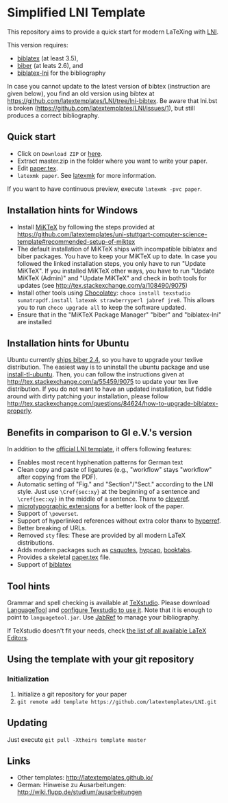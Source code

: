 # Simplified LNI Template

This repository aims to provide a quick start for modern LaTeXing with [LNI].

This version requires:
  * [biblatex](https://github.com/plk/biblatex#overview) (at least 3.5),
  * [biber](https://github.com/plk/biber#overview) (at leats 2.6), and
  * [biblatex-lni](https://github.com/latextemplates/biblatex-lni/blob/master/README.md#biblatex-lni) for the bibliography

In case you cannot update to the latest version of bibtex (instruction are given below), you find an old version using bibtex at https://github.com/latextemplates/LNI/tree/lni-bibtex. Be aware that lni.bst is broken (https://github.com/latextemplates/LNI/issues/1), but still produces a correct bibliography.

## Quick start

 * Click on `Download ZIP` or [here](https://github.com/latextemplates/LNI/archive/master.zip).
 * Extract master.zip in the folder where you want to write your paper.
 * Edit [paper.tex](paper.tex).
 * `latexmk paper`. See [latexmk] for more information.

If you want to have continuous preview, execute `latexmk -pvc paper`.

## Installation hints for Windows

* Install [MiKTeX] by following the steps provided at https://github.com/latextemplates/uni-stuttgart-computer-science-template#recommended-setup-of-miktex
* The default installation of MiKTeX ships with incompatible biblatex and biber packages. You have to keep your MiKTeX up to date. In case you followed the linked installation steps, you only have to run "Update MiKTeX". If you installed MiKTeX other ways, you have to run "Update MiKTeX (Admin)" and "Update MiKTeX" and check in both tools for updates (see http://tex.stackexchange.com/a/108490/9075)
* Install other tools using [Chocolatey]: `choco install texstudio sumatrapdf.install latexmk strawberryperl jabref jre8`. This allows you to run `choco upgrade all` to keep the software updated.
* Ensure that in the "MiKTeX Package Manager" "biber" and "biblatex-lni" are installed

## Installation hints for Ubuntu

Ubuntu currently [ships biber 2.4](https://bugs.launchpad.net/ubuntu/+source/biber/+bug/1589644), so you have to upgrade your texlive distribution.
The easiest way is to uninstall the ubuntu package and use [install-tl-ubuntu](https://github.com/scottkosty/install-tl-ubuntu).
Then, you can follow the instructions given at http://tex.stackexchange.com/a/55459/9075 to update your tex live distribution.
If you do not want to have an updated installation, but fiddle around with dirty patching your installation, please follow  http://tex.stackexchange.com/questions/84624/how-to-upgrade-biblatex-properly.

## Benefits in comparison to GI e.V.'s version

In addition to the [official LNI template], it offers following features:

 * Enables most recent hyphenation patterns for German text
 * Clean copy and paste of ligatures (e.g., "workflow" stays "workflow" after copying from the PDF).
 * Automatic setting of "Fig." and "Section"/"Sect." according to the LNI style. Just use `\Cref{sec:xy}` at the beginning of a sentence and `\cref{sec:xy}` in the middle of a sentence. Thanx to [cleveref].
 * [microtypographic extensions](https://www.ctan.org/pkg/microtype) for a better look of the paper.
 * Support of `\powerset`.
 * Support of hyperlinked references without extra color thanx to [hyperref].
 * Better breaking of URLs.
 * Removed `sty` files: These are provided by all modern LaTeX distributions.
 * Adds modern packages such as [csquotes], [hypcap], [booktabs].
 * Provides a skeletal [paper.tex](paper.tex) file.
 * Support of [biblatex]


## Tool hints

Grammar and spell checking is available at [TeXstudio].
Please download [LanguageTool] and [configure Texstudio to use it](http://wiki.languagetool.org/checking-la-tex-with-languagetool#toc4).
Note that it is enough to point to `languagetool.jar`.
Use [JabRef] to manage your bibliography.

If TeXstudio doesn't fit your needs, check [the list of all available LaTeX Editors](http://tex.stackexchange.com/questions/339/latex-editors-ides).


## Using the template with your git repository

### Initialization

1. Initialize a git repository for your paper
2. `git remote add template https://github.com/latextemplates/LNI.git`

## Updating

Just execute `git pull -Xtheirs template master`


## Links

 * Other templates: http://latextemplates.github.io/
 * German: Hinweise zu Ausarbeitungen: http://wiki.flupp.de/studium/ausarbeitungen

  [LNI]: https://www.gi.de/service/publikationen/lni/autorenrichtlinien.html
  [official LNI template]: https://www.gi.de/fileadmin/redaktion/Autorenrichtlinien/LNI-LaTeX-Vorlage.zip

  [biblatex]: https://www.ctan.org/pkg/biblatex?lang=de
  [booktabs]: https://www.ctan.org/pkg/booktabs
  [cleveref]: https://ctan.org/pkg/cleveref
  [csquotes]: https://www.ctan.org/pkg/csquotes
  [hypcap]: https://www.ctan.org/pkg/hypcap
  [hyperref]: https://ctan.org/pkg/hyperref
  [microtype]: https://ctan.org/pkg/microtype
  
  [latexmk]: https://www.ctan.org/pkg/latexmk/

  [Chocolatey]: https://chocolatey.org/
  [JabRef]: https://www.jabref.org
  [LanguageTool]: https://languagetool.org/
  [MiKTeX]: http://miktex.org/
  [TeXstudio]: http://texstudio.sourceforge.net/
